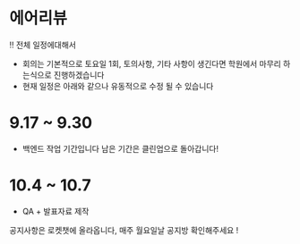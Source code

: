 # 에어리뷰

‼ 전체 일정에대해서
- 회의는 기본적으로 토요일 1회, 토의사항, 기타 사항이 생긴다면 학원에서 마무리 하는식으로 진행하겠습니다<br>
- 현재 일정은 아래와 같으나 유동적으로 수정 될 수 있습니다<br>

# 9.17 ~ 9.30<br>
- 백엔드 작업 기간입니다 남은 기간은 클린업으로 돌아갑니다!<br>

# 10.4 ~ 10.7<br>
- QA + 발표자료 제작 <br>

공지사항은 로켓챗에 올라옵니다, 매주 월요일날 공지방 확인해주세요 ! <br>


